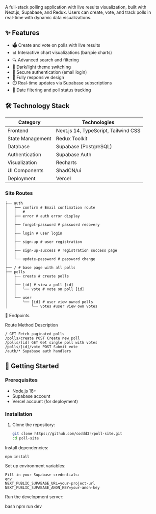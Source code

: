 A full-stack polling application with live results visualization, built with Next.js, Supabase, and Redux. Users can create, vote, and track polls in real-time with dynamic data visualizations.

## ✨ Features

- 🗳️ Create and vote on polls with live results
- 📊 Interactive chart visualizations (bar/pie charts)
- 🔍 Advanced search and filtering
- 🌙 Dark/light theme switching
- 🔐 Secure authentication (email login)
- 📱 Fully responsive design
- ⏱️ Real-time updates via Supabase subscriptions
- 📅 Date filtering and poll status tracking

## 🛠️ Technology Stack

| Category          | Technologies                          |
|-------------------|---------------------------------------|
| Frontend          | Next.js 14, TypeScript, Tailwind CSS  |
| State Management  | Redux Toolkit                         |
| Database          | Supabase (PostgreSQL)                 |
| Authentication    | Supabase Auth                         |
| Visualization     | Recharts                              |
| UI Components     | ShadCN/ui                             |
| Deployment        | Vercel                                |

### Site Routes

```
├── auth 
│   ├── confirm # Email confimation route
│   │   # 
│   ├── error # auth error display
│   │   
│   ├── forgot-password # password recovery
│   │  
│   ├── login # user login
│   │  
│   ├── sign-up # user registration
│   │  
│   ├── sign-up-success # registration success page
│   │   
│   └── update-password # password change
│       
├── / # base page with all polls
├── polls
│   ├── create # create polls
│   │   
│   ├── [id] # view a poll [id]
│   │   └── vote # vote on poll [id]
│   │       
│   └── user
│       └── [id] # user view owned polls
│           └── votes #user view own votes
```


📡  Endpoints

Route Method Description
```
/ GET Fetch paginated polls
/polls/create POST Create new poll
/polls/[id] GET Get single poll with votes
/polls/[id]/vote POST Submit vote
/auth/* Supabase auth handlers
```

## 🚀 Getting Started
### Prerequisites

- Node.js 18+
- Supabase account
- Vercel account (for deployment)

### Installation

1. Clone the repository:
   ```bash
   git clone https://github.com/coddd3r/poll-site.git
   cd poll-site
Install dependencies:
```
npm install
```
Set up environment variables:
``````cp .env.example .env.local
Fill in your Supabase credentials:
env
NEXT_PUBLIC_SUPABASE_URL=your-project-url
NEXT_PUBLIC_SUPABASE_ANON_KEY=your-anon-key
``````


Run the development server:

bash
npm run dev
